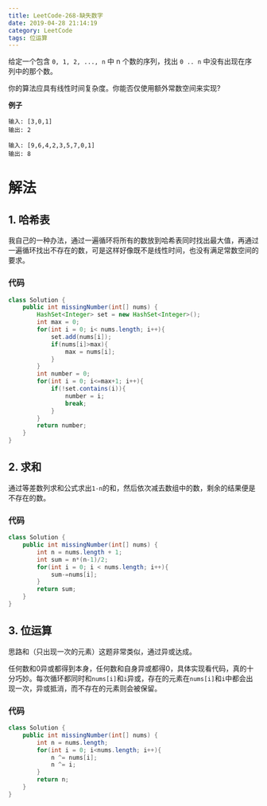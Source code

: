 ```yaml
---
title: LeetCode-268-缺失数字
date: 2019-04-28 21:14:19
category: LeetCode
tags: 位运算
---
```


给定一个包含 `0, 1, 2, ..., n` 中 n 个数的序列，找出 `0 .. n` 中没有出现在序列中的那个数。

你的算法应具有线性时间复杂度。你能否仅使用额外常数空间来实现?

**例子**

```plain
输入: [3,0,1]
输出: 2
```
```plain
输入: [9,6,4,2,3,5,7,0,1]
输出: 8
```

<!--more-->

# 解法

## 1. 哈希表

我自己的一种办法，通过一遍循环将所有的数放到哈希表同时找出最大值，再通过一遍循环找出不存在的数，可是这样好像既不是线性时间，也没有满足常数空间的要求。

### 代码

```java
class Solution {
    public int missingNumber(int[] nums) {
        HashSet<Integer> set = new HashSet<Integer>();
        int max = 0;
        for(int i = 0; i< nums.length; i++){
            set.add(nums[i]);
            if(nums[i]>max){
                max = nums[i];
            }
        }
        int number = 0;
        for(int i = 0; i<=max+1; i++){
            if(!set.contains(i)){
                number = i;
                break;
            }
        }
        return number;
    }
}
```

## 2. 求和

通过等差数列求和公式求出`1-n`的和，然后依次减去数组中的数，剩余的结果便是不存在的数。

### 代码

```java
class Solution {
    public int missingNumber(int[] nums) {
        int n = nums.length + 1;
        int sum = n*(n-1)/2;
        for(int i = 0; i < nums.length; i++){
            sum-=nums[i];
        }
        return sum;
    }
}
```

## 3. 位运算

思路和（只出现一次的元素）这题非常类似，通过异或达成。

任何数和0异或都得到本身，任何数和自身异或都得0，具体实现看代码，真的十分巧妙。每次循环都同时和`nums[i]`和`i`异或，存在的元素在`nums[i]`和`i`中都会出现一次，异或抵消，而不存在的元素则会被保留。

### 代码

```java
class Solution {
    public int missingNumber(int[] nums) {
        int n = nums.length;
        for(int i = 0; i<nums.length; i++){
            n ^= nums[i];
            n ^= i;
        }
        return n;
    }
}
```